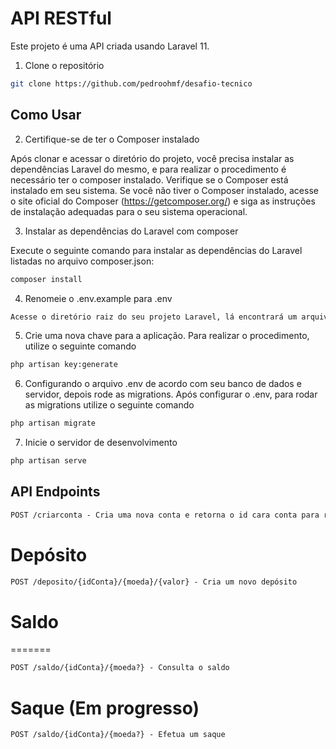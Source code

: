 # API RESTful

Este projeto é uma API criada usando Laravel 11.

1. Clone o repositório

```bash
git clone https://github.com/pedroohmf/desafio-tecnico
```

## Como Usar

2. Certifique-se de ter o Composer instalado

Após clonar e acessar o diretório do projeto, você precisa instalar as dependências Laravel do mesmo, e para realizar o procedimento é necessário ter o composer instalado.
Verifique se o Composer está instalado em seu sistema. Se você não tiver o Composer instalado, acesse o site oficial do Composer (<https://getcomposer.org/>) e siga as instruções de instalação adequadas para o seu sistema operacional.

3. Instalar as dependências do Laravel com composer

Execute o seguinte comando para instalar as dependências do Laravel listadas no arquivo composer.json:

```markdown
composer install
```

4. Renomeie o .env.example para .env

```markdown
Acesse o diretório raiz do seu projeto Laravel, lá encontrará um arquivo com o nome .env.example, basta renomear para .env
```

5. Crie uma nova chave para a aplicação. Para realizar o procedimento, utilize o seguinte comando

```markdown
php artisan key:generate
```

6. Configurando o arquivo .env de acordo com seu banco de dados e servidor, depois rode as migrations. Após configurar o .env, para rodar as migrations utilize o seguinte comando

```markdown
php artisan migrate
```

7. Inicie o servidor de desenvolvimento

```markdown
php artisan serve
```

## API Endpoints

```markdown
POST /criarconta - Cria uma nova conta e retorna o id cara conta para realizar as transações
```

# Depósito

```markdown
POST /deposito/{idConta}/{moeda}/{valor} - Cria um novo depósito
```

# Saldo
=======

```markdown
POST /saldo/{idConta}/{moeda?} - Consulta o saldo
```

# Saque (Em progresso)

```markdown
POST /saldo/{idConta}/{moeda?} - Efetua um saque
```
